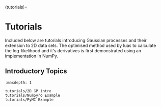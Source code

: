 (tutorials)=

# Tutorials

Included below are tutorials introducing Gaussian processes and their extension to 2D data sets. The optimised method used by luas to calculate the log-likelihood and it's derivatives is first demonstrated using an implementation in NumPy.

## Introductory Topics

```{toctree}
:maxdepth: 1

tutorials/2D_GP_intro
tutorials/Numpyro Example
tutorials/PyMC Example
```
